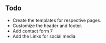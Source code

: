 ## Todo
- Create the templates for respective pages.
- Customize the header and footer.
- Add contact form 7
- Add the Links for social media 